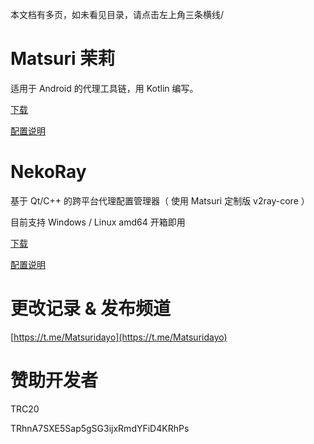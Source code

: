 本文档有多页，如未看见目录，请点击左上角三条横线/

# Matsuri 茉莉

适用于 Android 的代理工具链，用 Kotlin 编写。

[下载](/download/)

[配置说明](/m-configuration/)

# NekoRay

基于 Qt/C++ 的跨平台代理配置管理器（ 使用 Matsuri 定制版 v2ray-core ）

目前支持 Windows / Linux amd64 开箱即用

[下载](/download/)

[配置说明](/n-configuration/)

# 更改记录 & 发布频道

[https://t.me/Matsuridayo](https://t.me/Matsuridayo)

# 赞助开发者

TRC20

TRhnA7SXE5Sap5gSG3ijxRmdYFiD4KRhPs
